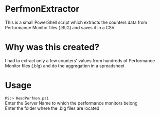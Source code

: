 # PerfmonExtractor
This is a small PowerShell script which extracts the counters data from Performance Monitor files (.BLG) and saves it in a CSV

# Why was this created?
I had to extract only a few counters' values from hundreds of Performance Monitor files (.blg) and do the aggregation in a spreadsheet

# Usage
<code>PS:> ReadPerfmon.ps1</code>
<br>Enter the Server Name to which the performance monitors belong
<br>Enter the folder where the .blg files are located
